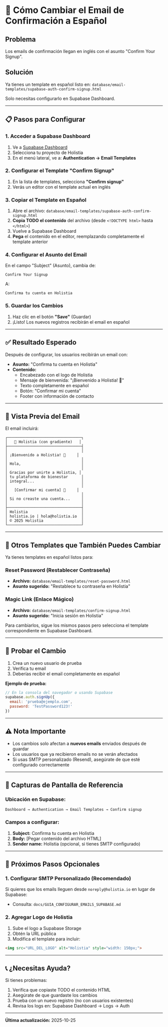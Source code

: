 # 📧 Cómo Cambiar el Email de Confirmación a Español

## Problema
Los emails de confirmación llegan en inglés con el asunto "Confirm Your Signup".

## Solución
Ya tienes un template en español listo en: `database/email-templates/supabase-auth-confirm-signup.html`

Solo necesitas configurarlo en Supabase Dashboard.

---

## 📋 Pasos para Configurar

### 1. Acceder a Supabase Dashboard
1. Ve a [Supabase Dashboard](https://supabase.com/dashboard)
2. Selecciona tu proyecto de Holistia
3. En el menú lateral, ve a: **Authentication → Email Templates**

### 2. Configurar el Template "Confirm Signup"
1. En la lista de templates, selecciona **"Confirm signup"**
2. Verás un editor con el template actual en inglés

### 3. Copiar el Template en Español
1. Abre el archivo: `database/email-templates/supabase-auth-confirm-signup.html`
2. **Copia TODO el contenido** del archivo (desde `<!DOCTYPE html>` hasta `</html>`)
3. Vuelve a Supabase Dashboard
4. **Pega** el contenido en el editor, reemplazando completamente el template anterior

### 4. Configurar el Asunto del Email
En el campo "Subject" (Asunto), cambia de:
```
Confirm Your Signup
```

A:
```
Confirma tu cuenta en Holistia
```

### 5. Guardar los Cambios
1. Haz clic en el botón **"Save"** (Guardar)
2. ¡Listo! Los nuevos registros recibirán el email en español

---

## ✅ Resultado Esperado

Después de configurar, los usuarios recibirán un email con:

- **Asunto:** "Confirma tu cuenta en Holistia"
- **Contenido:**
  - Encabezado con el logo de Holistia
  - Mensaje de bienvenida: "¡Bienvenido a Holistia! 🌟"
  - Texto completamente en español
  - Botón: "Confirmar mi cuenta"
  - Footer con información de contacto

---

## 🎨 Vista Previa del Email

El email incluirá:

```
┌─────────────────────────────────┐
│   🎨 Holistia (con gradiente)   │
├─────────────────────────────────┤
│                                 │
│ ¡Bienvenido a Holistia! 🌟     │
│                                 │
│ Hola,                           │
│                                 │
│ Gracias por unirte a Holistia, │
│ tu plataforma de bienestar      │
│ integral...                     │
│                                 │
│   [Confirmar mi cuenta] 🔘     │
│                                 │
│ Si no creaste una cuenta...     │
│                                 │
├─────────────────────────────────┤
│ Holistia                        │
│ holistia.io | hola@holistia.io  │
│ © 2025 Holistia                 │
└─────────────────────────────────┘
```

---

## 🔧 Otros Templates que También Puedes Cambiar

Ya tienes templates en español listos para:

### Reset Password (Restablecer Contraseña)
- **Archivo:** `database/email-templates/reset-password.html`
- **Asunto sugerido:** "Restablece tu contraseña en Holistia"

### Magic Link (Enlace Mágico)
- **Archivo:** `database/email-templates/confirm-signup.html`
- **Asunto sugerido:** "Inicia sesión en Holistia"

Para cambiarlos, sigue los mismos pasos pero selecciona el template correspondiente en Supabase Dashboard.

---

## 🧪 Probar el Cambio

1. Crea un nuevo usuario de prueba
2. Verifica tu email
3. Deberías recibir el email completamente en español

**Ejemplo de prueba:**
```javascript
// En la consola del navegador o usando Supabase
supabase.auth.signUp({
  email: 'prueba@ejemplo.com',
  password: 'TestPassword123!'
})
```

---

## ⚠️ Nota Importante

- Los cambios solo afectan a **nuevos emails** enviados después de guardar
- Los usuarios que ya recibieron emails no se verán afectados
- Si usas SMTP personalizado (Resend), asegúrate de que esté configurado correctamente

---

## 📸 Capturas de Pantalla de Referencia

### Ubicación en Supabase:
```
Dashboard → Authentication → Email Templates → Confirm signup
```

### Campos a configurar:
1. **Subject:** Confirma tu cuenta en Holistia
2. **Body:** [Pegar contenido del archivo HTML]
3. **Sender name:** Holistia (opcional, si tienes SMTP configurado)

---

## 🚀 Próximos Pasos Opcionales

### 1. Configurar SMTP Personalizado (Recomendado)
Si quieres que los emails lleguen desde `noreply@holistia.io` en lugar de Supabase:
- Consulta: `docs/GUIA_CONFIGURAR_EMAILS_SUPABASE.md`

### 2. Agregar Logo de Holistia
1. Sube el logo a Supabase Storage
2. Obtén la URL pública
3. Modifica el template para incluir:
```html
<img src="URL_DEL_LOGO" alt="Holistia" style="width: 150px;">
```

---

## 📞 ¿Necesitas Ayuda?

Si tienes problemas:
1. Verifica que copiaste TODO el contenido HTML
2. Asegúrate de que guardaste los cambios
3. Prueba con un nuevo registro (no con usuarios existentes)
4. Revisa los logs en: Supabase Dashboard → Logs → Auth

---

**Última actualización:** 2025-10-25

